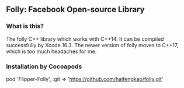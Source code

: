 Folly: Facebook Open-source Library
-----------------------------------

### What is this?
The folly C++ library which works with C++14. It can be compiled successfully by Xcode 16.3.
The newer version of folly moves to C++17, which is too much headaches for me. 


### Installation by Cocoapods
pod 'Flipper-Folly', :git => 'https://github.com/haifengkao/folly.git'
